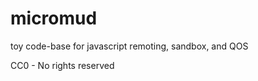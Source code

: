micromud
========

toy code-base for javascript remoting, sandbox, and QOS

CC0 - No rights reserved
